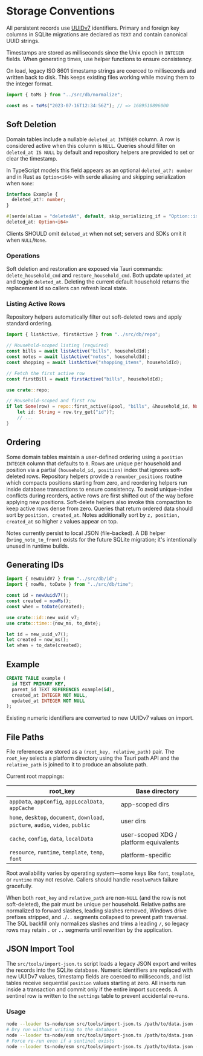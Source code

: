 # Storage Conventions

All persistent records use [UUIDv7](https://uuid6.github.io/uuid7/) identifiers.
Primary and foreign key columns in SQLite migrations are declared as `TEXT` and
contain canonical UUID strings.

Timestamps are stored as milliseconds since the Unix epoch in `INTEGER` fields.
When generating times, use helper functions to ensure consistency.

On load, legacy ISO 8601 timestamp strings are coerced to milliseconds and
written back to disk. This keeps existing files working while moving them to
the integer format.

```ts
import { toMs } from "../src/db/normalize";

const ms = toMs("2023-07-16T12:34:56Z"); // => 1689510896000
```

## Soft Deletion

Domain tables include a nullable `deleted_at INTEGER` column. A row is
considered active when this column is `NULL`. Queries should filter on
`deleted_at IS NULL` by default and repository helpers are provided to set or
clear the timestamp.

In TypeScript models this field appears as an optional `deleted_at?: number` and
in Rust as `Option<i64>` with serde aliasing and skipping serialization when
`None`:

```ts
interface Example {
  deleted_at?: number;
}
```

```rust
#[serde(alias = "deletedAt", default, skip_serializing_if = "Option::is_none")]
deleted_at: Option<i64>
```

Clients SHOULD omit `deleted_at` when not set; servers and SDKs omit it when
`NULL`/`None`.

### Operations

Soft deletion and restoration are exposed via Tauri commands:
`delete_household_cmd` and `restore_household_cmd`. Both update `updated_at`
and toggle `deleted_at`. Deleting the current default household returns the
replacement id so callers can refresh local state.

### Listing Active Rows

Repository helpers automatically filter out soft-deleted rows and apply standard ordering.

```ts
import { listActive, firstActive } from "../src/db/repo";

// Household-scoped listing (required)
const bills = await listActive("bills", householdId);
const notes = await listActive("notes", householdId);
const shopping = await listActive("shopping_items", householdId);

// Fetch the first active row
const firstBill = await firstActive("bills", householdId);
```

```rust
use crate::repo;

// Household-scoped and first row
if let Some(row) = repo::first_active(&pool, "bills", &household_id, None).await? {
    let id: String = row.try_get("id")?;
    // ...
}
```

## Ordering

Some domain tables maintain a user-defined ordering using a `position INTEGER`
column that defaults to `0`. Rows are unique per household and position via a
partial `(household_id, position)` index that ignores soft-deleted rows.
Repository helpers provide a `renumber_positions` routine which compacts
positions starting from zero, and reordering helpers run inside database
transactions to ensure consistency. To avoid unique-index conflicts during
reorders, active rows are first shifted out of the way before applying new
positions. Soft-delete helpers also invoke this compaction to keep active rows
dense from zero. Queries that return ordered data should sort by `position, created_at`.
Notes additionally sort by `z, position, created_at` so higher `z` values appear on top.

Notes currently persist to local JSON (file-backed). A DB helper (`bring_note_to_front`) exists for the future SQLite migration; it's intentionally unused in runtime builds.

## Generating IDs

```ts
import { newUuidV7 } from "../src/db/id";
import { nowMs, toDate } from "../src/db/time";

const id = newUuidV7();
const created = nowMs();
const when = toDate(created);
```

```rust
use crate::id::new_uuid_v7;
use crate::time::{now_ms, to_date};

let id = new_uuid_v7();
let created = now_ms();
let when = to_date(created);
```

## Example

```sql
CREATE TABLE example (
  id TEXT PRIMARY KEY,
  parent_id TEXT REFERENCES example(id),
  created_at INTEGER NOT NULL,
  updated_at INTEGER NOT NULL
);
```

Existing numeric identifiers are converted to new UUIDv7 values on import.

## File Paths

File references are stored as a `(root_key, relative_path)` pair. The
`root_key` selects a platform directory using the Tauri path API and the
`relative_path` is joined to it to produce an absolute path.

Current root mappings:

| root_key                                                                        | Base directory                         |
| -------------------------------------------------------------------------------- | -------------------------------------- |
| `appData`, `appConfig`, `appLocalData`, `appCache`                               | app-scoped dirs                        |
| `home`, `desktop`, `document`, `download`, `picture`, `audio`, `video`, `public` | user dirs                              |
| `cache`, `config`, `data`, `localData`                                           | user-scoped XDG / platform equivalents |
| `resource`, `runtime`, `template`, `temp`, `font`                                | platform-specific                      |

Root availability varies by operating system—some keys like `font`, `template`, or `runtime` may not resolve. Callers should handle `resolvePath` failure gracefully.

When both `root_key` and `relative_path` are non-`NULL` (and the row is not
soft-deleted), the pair must be unique per household. Relative paths are
normalized to forward slashes, leading slashes removed, Windows drive prefixes
stripped, and `.`/`..` segments collapsed to prevent path traversal. The SQL
backfill only normalizes slashes and trims a leading `/`, so legacy rows may
retain `.` or `..` segments until rewritten by the application.

## JSON Import Tool

The `src/tools/import-json.ts` script loads a legacy JSON export and writes the
records into the SQLite database. Numeric identifiers are replaced with new
UUIDv7 values, timestamp fields are coerced to milliseconds, and list tables
receive sequential `position` values starting at zero. All inserts run inside a
transaction and commit only if the entire import succeeds. A sentinel row is
written to the `settings` table to prevent accidental re-runs.

### Usage

```bash
node --loader ts-node/esm src/tools/import-json.ts /path/to/data.json --db "/absolute/path/to/app.sqlite"
# Dry run without writing to the database
node --loader ts-node/esm src/tools/import-json.ts /path/to/data.json --db "/absolute/path/to/app.sqlite" --dry-run
# Force re-run even if a sentinel exists
node --loader ts-node/esm src/tools/import-json.ts /path/to/data.json --db "/absolute/path/to/app.sqlite" --force
```
